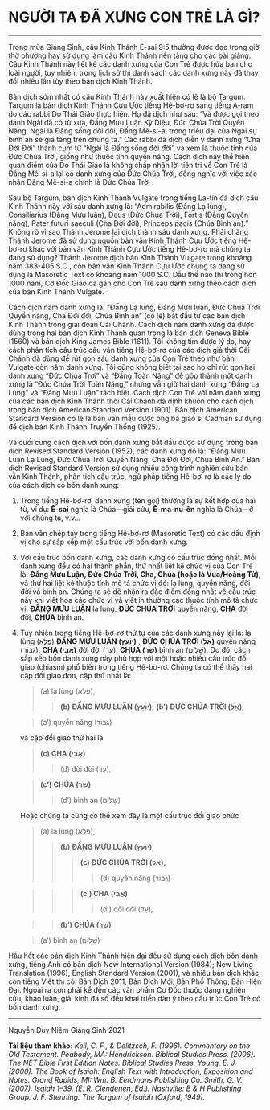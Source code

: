 # NGƯỜI TA ĐÃ XƯNG CON TRẺ LÀ GÌ?
---
Trong mùa Giáng Sinh, câu Kinh Thánh Ê-sai 9:5 thường được đọc trong giờ thờ phượng hay sử dụng làm câu Kinh Thánh nền tảng cho các bài giảng. Câu Kinh Thánh này liệt kê các danh xưng của Con Trẻ được hứa ban cho loài người, tuy nhiên, trong lịch sử thì danh sách các danh xưng này đã thay đổi nhiều lần tùy theo bản dịch Kinh Thánh. 

Bản dịch sớm nhất có câu Kinh Thánh này xuất hiện có lẽ là bộ Targum. Targum là bản dịch Kinh Thánh Cựu Ước tiếng Hê-bơ-rơ sang tiếng A-ram do các rabbi Do Thái Giáo thực hiện. Họ đã dịch như sau: “Và được gọi theo danh Ngài đã có từ xưa, Đấng Mưu Luận Kỳ Diệu, Đức Chúa Trời Quyền Năng, Ngài là Đấng sống đời đời, Đấng Mê-si-a, trong triều đại của Ngài sự bình an sẽ gia tăng trên chúng ta.” Các rabbi đã dịch diễn ý danh xưng “Cha Đời Đời” thành cụm từ “Ngài là Đấng sống đời đời” và xem là thuộc tính của Đức Chúa Trời, giống như thuộc tính quyền năng. Cách dịch này thể hiện quan điểm của Do Thái Giáo là không chấp nhận lời tiên tri về Con Trẻ là Đấng Mê-si-a lại có danh xưng của Đức Chúa Trời, đồng nghĩa với việc xác nhận Đấng Mê-si-a chính là Đức Chúa Trời .

Sau bộ Targum, bản dịch Kinh Thánh Vulgate trong tiếng La-tin đã dịch câu Kinh Thánh này với sáu danh xưng là: “Admirabilis (Đấng Lạ lùng), Consiliarius (Đấng Mưu luận), Deus (Đức Chúa Trời), Fortis (Đấng Quyền năng), Pater futuri saeculi (Cha Đời đời), Princeps pacis (Chúa Bình an).” Không rõ vì sao Thánh Jerome lại dịch thành sáu danh xưng. Phải chăng Thánh Jerome đã sử dụng nguồn bản văn Kinh Thánh Cựu Ước tiếng Hê-bơ-rơ khác với bản văn Kinh Thánh Cựu Ước tiếng Hê-bơ-rơ mà chúng ta đang sử dụng? Thánh Jerome dịch bản Kinh Thánh Vulgate trong khoảng năm 383-405 S.C., còn bản văn Kinh Thánh Cựu Ước chúng ta đang sử dụng là Masoretic Text có khoảng năm 1000 S.C. Dẫu thế nào thì trong hơn 1000 năm, Cơ Đốc Giáo đã gán cho Con Trẻ sáu danh xưng theo cách dịch của bản Kinh Thánh Vulgate.

Cách dịch năm danh xưng là: “Đấng Lạ lùng, Đấng Mưu luận, Đức Chúa Trời Quyền năng, Cha Đời đời, Chúa Bình an” (có lẽ) bắt đầu từ các bản dịch Kinh Thánh trong giai đoạn Cải Chánh. Cách dịch năm danh xưng đã được dùng trong hai bản dịch Kinh Thánh quan trọng là bản dịch Geneva Bible (1560) và bản dịch King James Bible (1611). Tôi không tìm được lý do, hay cách phân tích cấu trúc câu văn tiếng Hê-bơ-rơ của các dịch giả thời Cải Chánh đã dùng để rút gọn sáu danh xưng của Con Trẻ theo như bản Vulgate còn năm danh xưng. Tôi cũng không biết tại sao họ chỉ rút gọn hai danh xưng “Đức Chúa Trời” và “Đấng Toàn Năng” để gộp thành một danh xưng là “Đức Chúa Trời Toàn Năng,” nhưng vẫn giữ hai danh xưng “Đấng Lạ Lùng” và “Đấng Mưu Luận” tách biệt. Cách dịch Con Trẻ với năm danh xưng của các bản dịch Kinh Thánh thời Cải Chánh đã định khuôn cho cách dịch trong bản dịch American Standard Version (1901). Bản dịch American Standard Version có lẽ là bản văn mẫu được ông bà giáo sĩ Cadman sử dụng để dịch bản Kinh Thánh Truyền Thống (1925). 

Và cuối cùng cách dịch với bốn danh xưng bắt đầu được sử dụng trong bản dịch Revised Standard Version (1952), các danh xưng đó là: “Ðấng Mưu Luận Lạ Lùng, Ðức Chúa Trời Quyền Năng, Cha Ðời Ðời, Chúa Bình An.” Bản dịch Revised Standard Version sử dụng nhiều công trình nghiên cứu bản văn Kinh Thánh, phân tích cấu trúc, ngữ pháp tiếng Hê-bơ-rơ là các lý do của cách dịch có bốn danh xưng:

1.  Trong tiếng Hê-bơ-rơ, danh xưng (tên gọi) thường là sự kết hợp của hai từ, ví dụ: **Ê-sai** nghĩa là Chúa—giải cứu, **Ê-ma-nu-ên** nghĩa là Chúa—ở với chúng ta, v.v…

2.  Bản văn chép tay trong tiếng Hê-bơ-rơ (Masoretic Text) có các dấu định vị cho sự sắp xếp một cấu trúc với bốn danh xưng.

3.  Với cấu trúc bốn danh xưng, các danh xưng có cấu trúc đồng nhất. Mỗi danh xưng đều có hai thành phần, thứ nhất liệt kê chức vị của Con Trẻ là: **Đấng Mưu Luận, Đức Chúa Trời, Cha, Chúa (hoặc là Vua/Hoàng Tử)**, và thứ hai liệt kê thuộc tính mô tả chức vị đó: lạ lùng, quyền năng, đời đời và bình an. Chúng ta sẽ dễ nhận ra đặc điểm đồng nhất về cấu trúc này khi viết hoa các chức vị và viết in thường các thuộc tính mô tả chức vị: **ÐẤNG MƯU LUẬN** lạ lùng, **ÐỨC CHÚA TRỜI** quyền năng, **CHA** đời đời, **CHÚA** bình an.

4. Tuy nhiên trong tiếng Hê-bơ-rơ thứ tự của các danh xưng này lại là: lạ lùng (פֶּלֶא) **ÐẤNG MƯU LUẬN (יוֹעֵץ)** , **ÐỨC CHÚA TRỜI (אֵל)** quyền năng (גִּבּוֹר), **CHA (אֲבִי)** đời đời (עַד), **CHÚA (שַׂר)** bình an (שָׁלוֹם). Do đó, cách sắp xếp bốn danh xưng này phù hợp với một hoặc nhiều cấu trúc đối giao (chiasm) phổ biến trong tiếng Hê-bơ-rơ. Chúng ta có thể thấy hai cặp đối giao đơn, cặp thứ nhất là: 

	>(a) lạ lùng (פֶּלֶא), 
	>>**(b) ÐẤNG MƯU LUẬN (יוֹעֵץ),** 
	>>**(b’) ÐỨC CHÚA TRỜI (אֵל),**
	
	>(a’) quyền năng (גִּבּוֹר)
	
	và cặp đối giao thứ hai là 
	   
	>**(c) CHA (אֲבִי)** 
	>>(d) đời đời (עַד),
	
	>**(c’) CHÚA (שַׂר)** 
	>>(d’) bình an (שָׁלוֹם)
	   
	Hoặc chúng ta cũng có thể xem đây là một cấu trúc đối giao phức
	   
	>(a) lạ lùng (פֶּלֶא), 
	>>**(b) ÐẤNG MƯU LUẬN (יוֹעֵץ),** 
	>>>**(c) ÐỨC CHÚA TRỜI (אֵל),**
	>>>>(d) quyền năng (גִּבּוֹר)
	   
	>>>**(c’) CHA (אֲבִי)** 
	>>>>(d’) đời đời (עַד),
	
	>>**(b’) CHÚA (שַׂר)** 
	
	>(a’) bình an (שָׁלוֹם)

Hầu hết các bản dịch Kinh Thánh hiện đại đều sử dụng cách dịch bốn danh xưng, tiếng Anh có bản dịch New International Version (1984); New Living Translation (1996), English Standard Version (2001), và nhiều bản dịch khác; còn tiếng Việt thì có: Bản Dịch 2011, Bản Dịch Mới, Bản Phổ Thông, Bản Hiện Đại. Ngoài ra còn phải kể đến các văn phẩm Cơ Đốc thuộc dạng nghiên cứu, khảo luận, giải kinh đa số đều khai triển dàn ý theo cấu trúc Con Trẻ có bốn danh xưng.

---
Nguyễn Duy Niệm
Giáng Sinh 2021

**Tài liệu tham khảo:**
*Keil, C. F., & Delitzsch, F. (1996). Commentary on the Old Testament. Peabody, MA: Hendrickson.
Biblical Studies Press. (2006). The NET Bible First Edition Notes. Biblical Studies Press.
Young, E. J. (2000). The Book of Isaiah: English Text with Introduction, Exposition and Notes. Grand Rapids, MI: Wm. B. Eerdmans Publishing Co.
Smith, G. V. (2007). Isaiah 1–39. (E. R. Clendenen, Ed.). Nashville: B & H Publishing Group.
J. F. Stenning. The Targum of Isaiah (Oxford, 1949).*
